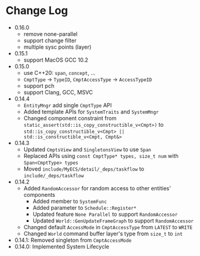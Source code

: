 # Change Log

- 0.16.0
    - remove none-parallel
    - support change filter
    - multiple sysc points (layer)
- 0.15.1
    - support MacOS GCC 10.2
- 0.15.0
    - use C++20: `span`, `concept`, ...
    - `CmptType` -> `TypeID`, `CmptAccessType` -> `AccessTypeID`
    - support pch
    - support Clang, GCC, MSVC
- 0.14.4
    - `EntityMngr` add single `CmptType` API
    - Added template APIs for `SystemTraits` and `SystemMngr`
    - Changed component constraint from `static_assert(std::is_copy_constructible_v<Cmpt>)` to
      `std::is_copy_constructible_v<Cmpt> || std::is_constructible_v<Cmpt, Cmpt&>`
- 0.14.3
    - Updated `CmptsView` and `SingletonsView` to use `Span`
    - Replaced APIs using `const CmptType* types, size_t num` with `Span<CmptType> types`
    - Moved `include/MyECS/detail/_deps/taskflow` to `include/_deps/taskflow`
- 0.14.2
    - Added `RandomAccessor` for random access to other entities' components
        - Added member to `SystemFunc`
        - Added parameter to `Schedule::Register*`
        - Updated feature `None Parallel` to support `RandomAccessor`
        - Updated `World::GenUpdateFrameGraph` to support `RandomAccessor`
    - Changed default `AccessMode` in `CmptAccessType` from `LATEST` to `WRITE`
    - Changed `World` command buffer layer's type from `size_t` to `int`
- 0.14.1: Removed singleton from `CmptAccessMode`
- 0.14.0: Implemented System Lifecycle